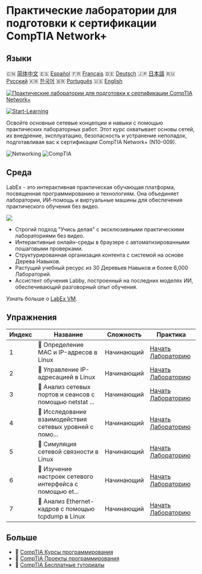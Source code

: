 # Практические лаборатории для подготовки к сертификации CompTIA Network+

## Языки

🇨🇳 [简体中文](README_zh.md) 🇪🇸 [Español](README_es.md) 🇫🇷 [Français](README_fr.md) 🇩🇪 [Deutsch](README_de.md) 🇯🇵 [日本語](README_ja.md) 🇷🇺 [Русский](README_ru.md) 🇰🇷 [한국어](README_ko.md) 🇧🇷 [Português](README_pt.md) 🇺🇸 [English](README.md) 

[![Практические лаборатории для подготовки к сертификации CompTIA Network+](https://cover-creator.labex.io/comptia-network-plus-training-labs.png?lang=ru)](https://labex.io/ru/courses/comptia-network-plus-training-labs)

[![Start-Learning](https://img.shields.io/badge/Start-Learning-whitesmoke?style=for-the-badge)](https://labex.io/ru/courses/comptia-network-plus-training-labs)

Освойте основные сетевые концепции и навыки с помощью практических лабораторных работ. Этот курс охватывает основы сетей, их внедрение, эксплуатацию, безопасность и устранение неполадок, подготавливая вас к сертификации CompTIA Network+ (N10-009).

![Networking](https://img.shields.io/badge/Networking-whitesmoke?style=for-the-badge&logo=networking)
![CompTIA](https://img.shields.io/badge/CompTIA-whitesmoke?style=for-the-badge&logo=comptia)


## Среда

LabEx - это интерактивная практическая обучающая платформа, посвященная программированию и технологиям. Она объединяет лаборатории, ИИ-помощь и виртуальные машины для обеспечения практического обучения без видео.

![](https://tutorial-screenshot.getvm.io/images/vm-1725247253.png)

- Строгий подход "Учись делая" с эксклюзивными практическими лабораториями без видео.
- Интерактивные онлайн-среды в браузере с автоматизированными пошаговыми проверками.
- Структурированная организация контента с системой на основе Дерева Навыков.
- Растущий учебный ресурс из 30 Деревьев Навыков и более 6,000 Лабораторий.
- Ассистент обучения Labby, построенный на последних моделях ИИ, обеспечивающий разговорный опыт обучения.

Узнать больше о [LabEx VM](https://support.labex.io/using-labex/virtual-machine).

## Упражнения

|   Индекс | Название                                                 | Сложность   | Практика                                                                                                                                                 |
|----------|----------------------------------------------------------|-------------|----------------------------------------------------------------------------------------------------------------------------------------------------------|
|        1 | 📖 Определение MAC и IP-адресов в Linux                  | Начинающий  | <a target='_blank' href='https://labex.io/ru/tutorials/linux-identify-mac-and-ip-addresses-in-linux-592731'>Начать Лабораторию</a>                       |
|        2 | 📖 Управление IP-адресацией в Linux                      | Начинающий  | <a target='_blank' href='https://labex.io/ru/tutorials/linux-manage-ip-addressing-in-linux-592736'>Начать Лабораторию</a>                                |
|        3 | 📖 Анализ сетевых портов и сеансов с помощью netstat ... | Начинающий  | <a target='_blank' href='https://labex.io/ru/tutorials/linux-analyze-network-ports-and-sessions-with-netstat-in-linux-592741'>Начать Лабораторию</a>     |
|        4 | 📖 Исследование взаимодействия сетевых уровней с помо... | Начинающий  | <a target='_blank' href='https://labex.io/ru/tutorials/linux-explore-network-layer-interaction-with-ping-and-arp-in-linux-592746'>Начать Лабораторию</a> |
|        5 | 📖 Симуляция сетевой связности в Linux                   | Начинающий  | <a target='_blank' href='https://labex.io/ru/tutorials/linux-simulate-network-layer-connectivity-in-linux-592752'>Начать Лабораторию</a>                 |
|        6 | 📖 Изучение настроек сетевого интерфейса с помощью et... | Начинающий  | <a target='_blank' href='https://labex.io/ru/tutorials/linux-examine-network-interface-settings-with-ethtool-in-linux-592759'>Начать Лабораторию</a>     |
|        7 | 📖 Анализ Ethernet-кадров с помощью tcpdump в Linux      | Начинающий  | <a target='_blank' href='https://labex.io/ru/tutorials/linux-analyze-ethernet-frames-with-tcpdump-in-linux-592765'>Начать Лабораторию</a>                |

## Больше

- 🔗 [CompTIA Курсы программирования](https://github.com/labex-labs/awesome-programming-courses)
- 🔗 [CompTIA Проекты программирования](https://github.com/labex-labs/awesome-programming-projects)
- 🔗 [CompTIA Бесплатные туториалы](https://github.com/labex-labs/comptia-free-tutorials)

